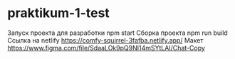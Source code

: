 # praktikum-1-test

Запуск проекта для разработки npm start
Сборка проекта npm run build
Ссылка на netlify https://comfy-squirrel-3fafba.netlify.app/
Макет https://www.figma.com/file/SdaaLOk9pQ9NI14mSYtLAI/Chat-Copy

